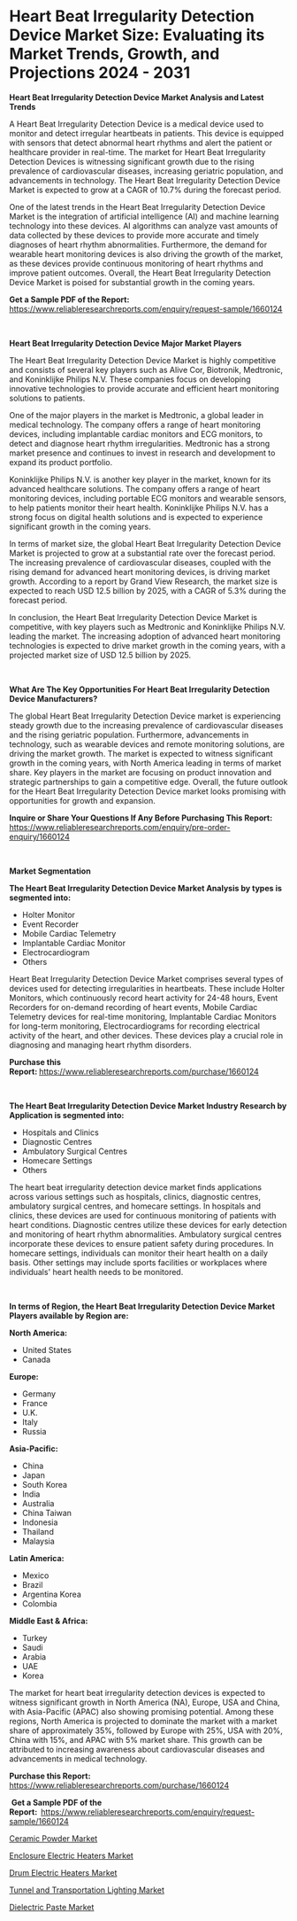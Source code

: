 <p><h1>Heart Beat Irregularity Detection Device Market Size: Evaluating its Market Trends, Growth, and Projections 2024 - 2031</h1></p><p><strong>Heart Beat Irregularity Detection Device Market Analysis and Latest Trends</strong></p>
<p><p>A Heart Beat Irregularity Detection Device is a medical device used to monitor and detect irregular heartbeats in patients. This device is equipped with sensors that detect abnormal heart rhythms and alert the patient or healthcare provider in real-time. The market for Heart Beat Irregularity Detection Devices is witnessing significant growth due to the rising prevalence of cardiovascular diseases, increasing geriatric population, and advancements in technology. The Heart Beat Irregularity Detection Device Market is expected to grow at a CAGR of 10.7% during the forecast period.</p><p>One of the latest trends in the Heart Beat Irregularity Detection Device Market is the integration of artificial intelligence (AI) and machine learning technology into these devices. AI algorithms can analyze vast amounts of data collected by these devices to provide more accurate and timely diagnoses of heart rhythm abnormalities. Furthermore, the demand for wearable heart monitoring devices is also driving the growth of the market, as these devices provide continuous monitoring of heart rhythms and improve patient outcomes. Overall, the Heart Beat Irregularity Detection Device Market is poised for substantial growth in the coming years.</p></p>
<p><strong>Get a Sample PDF of the Report:&nbsp;</strong> <a href="https://www.reliableresearchreports.com/enquiry/request-sample/1660124">https://www.reliableresearchreports.com/enquiry/request-sample/1660124</a></p>
<p>&nbsp;</p>
<p><strong>Heart Beat Irregularity Detection Device Major Market Players</strong></p>
<p><p>The Heart Beat Irregularity Detection Device Market is highly competitive and consists of several key players such as Alive Cor, Biotronik, Medtronic, and Koninklijke Philips N.V. These companies focus on developing innovative technologies to provide accurate and efficient heart monitoring solutions to patients.</p><p>One of the major players in the market is Medtronic, a global leader in medical technology. The company offers a range of heart monitoring devices, including implantable cardiac monitors and ECG monitors, to detect and diagnose heart rhythm irregularities. Medtronic has a strong market presence and continues to invest in research and development to expand its product portfolio.</p><p>Koninklijke Philips N.V. is another key player in the market, known for its advanced healthcare solutions. The company offers a range of heart monitoring devices, including portable ECG monitors and wearable sensors, to help patients monitor their heart health. Koninklijke Philips N.V. has a strong focus on digital health solutions and is expected to experience significant growth in the coming years.</p><p>In terms of market size, the global Heart Beat Irregularity Detection Device Market is projected to grow at a substantial rate over the forecast period. The increasing prevalence of cardiovascular diseases, coupled with the rising demand for advanced heart monitoring devices, is driving market growth. According to a report by Grand View Research, the market size is expected to reach USD 12.5 billion by 2025, with a CAGR of 5.3% during the forecast period.</p><p>In conclusion, the Heart Beat Irregularity Detection Device Market is competitive, with key players such as Medtronic and Koninklijke Philips N.V. leading the market. The increasing adoption of advanced heart monitoring technologies is expected to drive market growth in the coming years, with a projected market size of USD 12.5 billion by 2025.</p></p>
<p>&nbsp;</p>
<p><strong>What Are The Key Opportunities For Heart Beat Irregularity Detection Device Manufacturers?</strong></p>
<p><p>The global Heart Beat Irregularity Detection Device market is experiencing steady growth due to the increasing prevalence of cardiovascular diseases and the rising geriatric population. Furthermore, advancements in technology, such as wearable devices and remote monitoring solutions, are driving the market growth. The market is expected to witness significant growth in the coming years, with North America leading in terms of market share. Key players in the market are focusing on product innovation and strategic partnerships to gain a competitive edge. Overall, the future outlook for the Heart Beat Irregularity Detection Device market looks promising with opportunities for growth and expansion.</p></p>
<p><strong>Inquire or Share Your Questions If Any Before Purchasing This Report:</strong> <a href="https://www.reliableresearchreports.com/enquiry/pre-order-enquiry/1660124">https://www.reliableresearchreports.com/enquiry/pre-order-enquiry/1660124</a></p>
<p>&nbsp;</p>
<p><strong>Market Segmentation</strong></p>
<p><strong>The Heart Beat Irregularity Detection Device Market Analysis by types is segmented into:</strong></p>
<p><ul><li>Holter Monitor</li><li>Event Recorder</li><li>Mobile Cardiac Telemetry</li><li>Implantable Cardiac Monitor</li><li>Electrocardiogram</li><li>Others</li></ul></p>
<p><p>Heart Beat Irregularity Detection Device Market comprises several types of devices used for detecting irregularities in heartbeats. These include Holter Monitors, which continuously record heart activity for 24-48 hours, Event Recorders for on-demand recording of heart events, Mobile Cardiac Telemetry devices for real-time monitoring, Implantable Cardiac Monitors for long-term monitoring, Electrocardiograms for recording electrical activity of the heart, and other devices. These devices play a crucial role in diagnosing and managing heart rhythm disorders.</p></p>
<p><strong>Purchase this Report:&nbsp;</strong><a href="https://www.reliableresearchreports.com/purchase/1660124">https://www.reliableresearchreports.com/purchase/1660124</a></p>
<p>&nbsp;</p>
<p><strong>The Heart Beat Irregularity Detection Device Market Industry Research by Application is segmented into:</strong></p>
<p><ul><li>Hospitals and Clinics</li><li>Diagnostic Centres</li><li>Ambulatory Surgical Centres</li><li>Homecare Settings</li><li>Others</li></ul></p>
<p><p>The heart beat irregularity detection device market finds applications across various settings such as hospitals, clinics, diagnostic centres, ambulatory surgical centres, and homecare settings. In hospitals and clinics, these devices are used for continuous monitoring of patients with heart conditions. Diagnostic centres utilize these devices for early detection and monitoring of heart rhythm abnormalities. Ambulatory surgical centres incorporate these devices to ensure patient safety during procedures. In homecare settings, individuals can monitor their heart health on a daily basis. Other settings may include sports facilities or workplaces where individuals' heart health needs to be monitored.</p></p>
<p>&nbsp;</p>
<p><strong>In terms of Region, the Heart Beat Irregularity Detection Device Market Players available by Region are:</strong></p>
<p>
    <p> <strong> North America: </strong>
        <ul>
            <li>United States</li>
            <li>Canada</li>
        </ul>
        </p> 
    <p> <strong> Europe: </strong>
        <ul>
            <li>Germany</li>
            <li>France</li>
            <li>U.K.</li>
            <li>Italy</li>
            <li>Russia</li>
        </ul>
        </p> 
    <p> <strong> Asia-Pacific: </strong>
        <ul>
            <li>China</li>
            <li>Japan</li>
            <li>South Korea</li>
            <li>India</li>
            <li>Australia</li>
            <li>China Taiwan</li>
            <li>Indonesia</li>
            <li>Thailand</li>
            <li>Malaysia</li>
        </ul>
        </p> 
    <p> <strong> Latin America: </strong>
        <ul>
            <li>Mexico</li>
            <li>Brazil</li>
            <li>Argentina Korea</li>
            <li>Colombia</li>
        </ul>
        </p> 
    <p> <strong> Middle East & Africa: </strong>
        <ul>
            <li>Turkey</li>
            <li>Saudi</li>
            <li>Arabia</li>
            <li>UAE</li>
            <li>Korea</li>
        </ul>
    </p>
    </p>
<p><p>The market for heart beat irregularity detection devices is expected to witness significant growth in North America (NA), Europe, USA and China, with Asia-Pacific (APAC) also showing promising potential. Among these regions, North America is projected to dominate the market with a market share of approximately 35%, followed by Europe with 25%, USA with 20%, China with 15%, and APAC with 5% market share. This growth can be attributed to increasing awareness about cardiovascular diseases and advancements in medical technology.</p></p>
<p><strong>Purchase this Report: </strong><a href="https://www.reliableresearchreports.com/purchase/1660124">https://www.reliableresearchreports.com/purchase/1660124</a></p>
<p>&nbsp;<strong>Get a Sample PDF of the Report:&nbsp;&nbsp;</strong><a href="https://www.reliableresearchreports.com/enquiry/request-sample/1660124">https://www.reliableresearchreports.com/enquiry/request-sample/1660124</a></p>
<p><strong></strong></p>
<p><p><a href="https://view.publitas.com/reportprime-1/ceramic-powder-market-research-report-provides-thorough-industry-overview-which-offers-an-in-depth-analysis-of-product-trends-and-new-market-divisions/">Ceramic Powder Market</a></p><p><a href="https://faithful-glue-af3.notion.site/Enclosure-Electric-Heaters-Market-Size-Share-Trends-Analysis-Report-By-Application-Regional-Outl-23ce519b21cf48d8ba1ac2a338c17a83">Enclosure Electric Heaters Market</a></p><p><a href="https://chivalrous-flock-a86.notion.site/Drum-Electric-Heaters-Market-Offers-Provide-Insightful-Data-for-the-Time-Period-from-2024-to-2031-an-97ffeff196784655b04fb54c208d8c43">Drum Electric Heaters Market</a></p><p><a href="https://github.com/Alonsoolds3wq1d81czn8rbol/Market-Research-Report-List-1/blob/main/tunnel-and-transportation-lighting-market.md">Tunnel and Transportation Lighting Market</a></p><p><a href="https://view.publitas.com/reportprime-1/dielectric-paste-market-research-report-the-key-to-successful-business-strategy-forecasted-for-period-from-2024-2031/">Dielectric Paste Market</a></p></p>